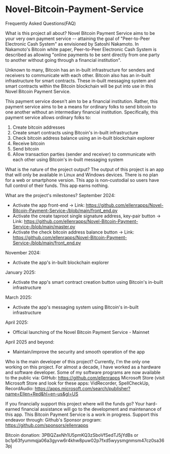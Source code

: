 # Novel-Bitcoin-Payment-Service

Frequently Asked Questions(FAQ)

What is this project all about?
Novel Bitcoin Payment Service aims to be your very own payment service -- attaining the goal of "Peer-to-Peer Electronic Cash System" as envisioned by Satoshi Nakamoto. In Nakamoto's Bitcoin white paper, Peer-to-Peer Electronic Cash System is described as allowing "online payments to be sent directly from one party to another without going through a financial institution".

Unknown to many, Bitcoin has an in-built infrastructure for senders and receivers to communicate with each other. Bitcoin also has an in-built infrastructure for smart contracts. These in-built messaging system and smart contracts within the Bitcoin blockchain will be put into use in this Novel Bitcoin Payment Service.

This payment service doesn't aim to be a financial institution. Rather, this payment service aims to be a means for ordinary folks to send bitcoin to one another without an intermediary financial institution. Specifically, this payment service allows ordinary folks to:
1. Create bitcoin addresses
2. Create smart contracts using Bitcoin's in-built infrastructure
3. Check bitcoin address balance using an in-built blockchain explorer
4. Receive bitcoin
5. Send bitcoin
6. Allow transaction parties (sender and receiver) to communicate with each other using Bitcoin's in-built messaging system


What is the nature of the project output?
The output of this project is an app that will only be available in Linux and Windows devices. There is no plan for a web or smartphone version. This app is non-custodial so users have full control of their funds. This app earns nothing.


What are the project's milestones?
September 2024:
- Activate the app front-end -> Link: https://github.com/ellenrapps/Novel-Bitcoin-Payment-Service-/blob/main/front_end.py
- Activate the create taproot single signature address, key-pair button -> Link: https://github.com/ellenrapps/Novel-Bitcoin-Payment-Service-/blob/main/master.py
- Activate the check bitcoin address balance button -> Link: https://github.com/ellenrapps/Novel-Bitcoin-Payment-Service-/blob/main/front_end.py

November 2024:
- Activate the app's in-built blockchain explorer

January 2025:
- Activate the app's smart contract creation button using Bitcoin's in-built infrastructure

March 2025:
- Activate the app's messaging system using Bitcoin's in-built infrastructure

April 2025:
- Official launching of the Novel Bitcoin Payment Service - Mainnet

April 2025 and beyond:
- Maintain/improve the security and smooth operation of the app


Who is the main developer of this project?
Currently, I'm the only one working on this project. For almost a decade, I have worked as a hardware and software developer. Some of my software programs are now available to the public via:
GitHub: https://github.com/ellenrapps
Microsoft Store (visit Microsoft Store and look for these apps: VidRecorder, SpellCheckUp, RecordAudio: https://apps.microsoft.com/search/publisher?name=Ellen+Red&hl=en-us&gl=US


If you financially support this project where will the funds go?
Your hard-earned financial assistance will go to the development and maintenance of this app. This Bitcoin Payment Service is a work in progress. Support this endeavor through:
Github's Sponsor program: https://github.com/sponsors/ellenrapps

Bitcoin donation:
3PBQZaxNh1U5pmKQ3zSboVfSedTJ5jYdBs
or
bc1p63fyummqja06a3gyvw6r4khw8puw02p7fxd5wyysmgnmsm47cz0sa363pj
